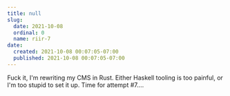 ```yaml
---
title: null
slug:
  date: 2021-10-08
  ordinal: 0
  name: riir-7
date:
  created: 2021-10-08 00:07:05-07:00
  published: 2021-10-08 00:07:05-07:00
---
```


Fuck it, I'm rewriting my CMS in Rust. Either Haskell tooling is too painful, or
I'm too stupid to set it up. Time for attempt #7....

